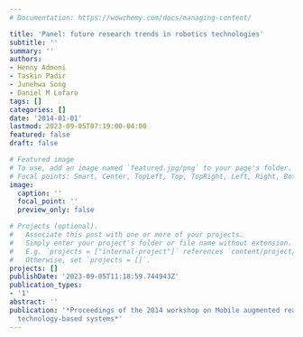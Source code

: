 ```yaml
---
# Documentation: https://wowchemy.com/docs/managing-content/

title: 'Panel: future research trends in robotics technologies'
subtitle: ''
summary: ''
authors:
- Henny Admoni
- Taskin Padir
- Junehwa Song
- Daniel M Lofaro
tags: []
categories: []
date: '2014-01-01'
lastmod: 2023-09-05T07:19:00-04:00
featured: false
draft: false

# Featured image
# To use, add an image named `featured.jpg/png` to your page's folder.
# Focal points: Smart, Center, TopLeft, Top, TopRight, Left, Right, BottomLeft, Bottom, BottomRight.
image:
  caption: ''
  focal_point: ''
  preview_only: false

# Projects (optional).
#   Associate this post with one or more of your projects.
#   Simply enter your project's folder or file name without extension.
#   E.g. `projects = ["internal-project"]` references `content/project/deep-learning/index.md`.
#   Otherwise, set `projects = []`.
projects: []
publishDate: '2023-09-05T11:18:59.744943Z'
publication_types:
- '1'
abstract: ''
publication: '*Proceedings of the 2014 workshop on Mobile augmented reality and robotic
  technology-based systems*'
---
```

